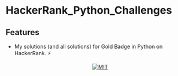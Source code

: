# HackerRank_Python_Challenges

## Features

- My solutions (and all solutions) for Gold Badge in Python on HackerRank. ⚡

<p align="center">
<a target="_blank" href="https://opensource.org/licenses/MIT"><img src="https://img.shields.io/badge/License-MIT-yellow.svg" alt="MIT"></a>
</p>
